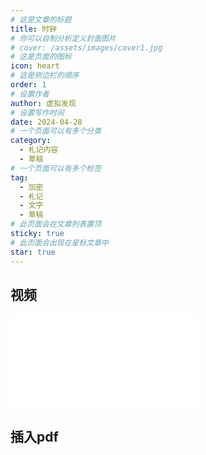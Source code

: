 ```yaml
---
# 这是文章的标题
title: 时钟
# 你可以自制分析定义封面图片
# cover: /assets/images/cover1.jpg
# 这是页面的图标
icon: heart
# 这是侧边栏的顺序
order: 1
# 设置作者
author: 虚拟发现
# 设置写作时间
date: 2024-04-28
# 一个页面可以有多个分类
category:
  - 札记内容
  - 草稿
# 一个页面可以有多个标签
tag:
  - 加密
  - 札记
  - 文字
  - 草稿
# 此页面会在文章列表置顶
sticky: true
# 此页面会出现在星标文章中
star: true
---
```


<!-- more -->
<FlipClock />

## 视频
<iframe src="//player.bilibili.com/player.html?aid=1502503946&bvid=BV1nD42157pB&cid=1490268175&p=1" scrolling="no" border="0" frameborder="no" framespacing="0" allowfullscreen="true"> </iframe>

<!-- <iframe id="child" src="https://www.csdn.net" style="width: 100%; height: 100%"></iframe> -->

## 插入pdf
<PDF url="/file/国外旅游创新问题研究的前沿述评_辛安娜.pdf" page="2" no-toolbar height="1000px" noFullscreen="false"/>



